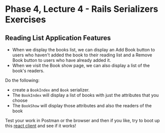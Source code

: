 # Phase 4, Lecture 4 - Rails Serializers Exercises

## Reading List Application Features
- When we display the books list, we can display an Add Book button to users who haven't added the book to their reading list and a Remove Book button to users who have already added it.
- When we visit the Book show page, we can also display a list of the book's readers.

Do the following:
- create a `BookIndex` and `Book` serializer. 
- The `BookIndex` will display a list of books with just the attributes that you choose
- The `BookShow` will display those attributes and also the readers of the book

Test your work in Postman or the browser and then if you like, try to boot up this [react client](https://github.com/DakotaLMartinez/reading_list_client) and see if it works!